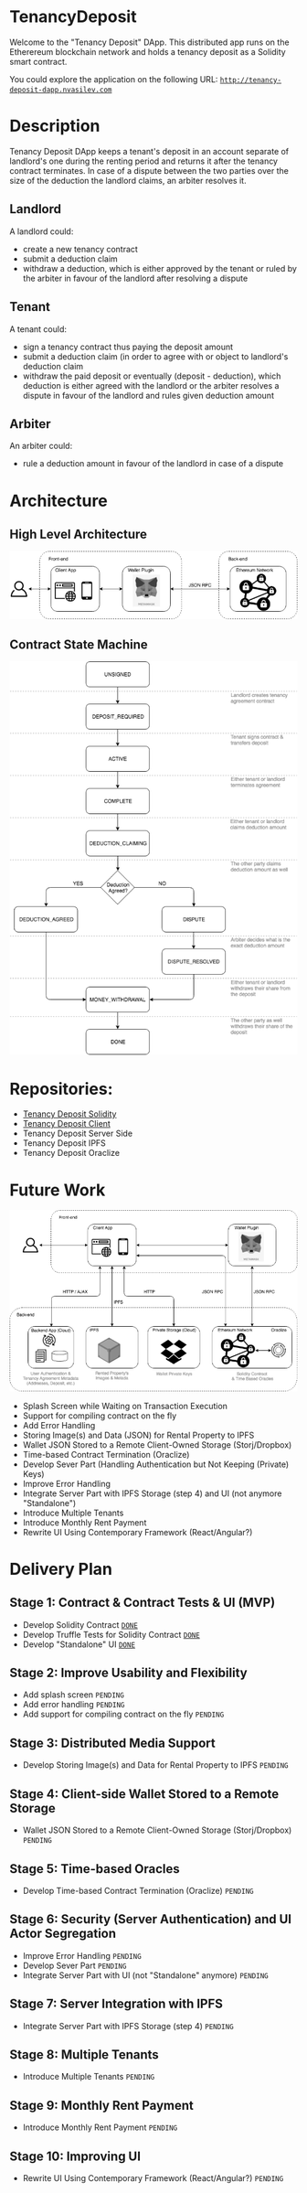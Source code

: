 # TenancyDeposit
Welcome to the "Tenancy Deposit" DApp. This distributed app runs on the Etherereum blockchain network and holds a tenancy deposit as a Solidity smart contract.

You could explore the application on the following URL: [`http://tenancy-deposit-dapp.nvasilev.com`](tenancy-deposit-dapp.nvasilev.com)

# Description
Tenancy Deposit DApp keeps a tenant's deposit in an account separate of landlord's one during the renting period and returns it after the tenancy contract terminates.
In case of a dispute between the two parties over the size of the deduction the landlord claims, an arbiter resolves it.

## Landlord
A landlord could:
* create a new tenancy contract
* submit a deduction claim
* withdraw a deduction, which is either approved by the tenant or ruled by the arbiter in favour of the landlord after resolving a dispute

## Tenant
A tenant could:
* sign a tenancy contract thus paying the deposit amount
* submit a deduction claim (in order to agree with or object to landlord's deduction claim
* withdraw the paid deposit or eventually (deposit - deduction), which deduction is either agreed with the landlord or the arbiter resolves a dispute in favour of the landlord and rules given deduction amount

## Arbiter
An arbiter could:
* rule a deduction amount in favour of the landlord in case of a dispute</li>

# Architecture

## High Level Architecture

![Tenancy Deposit DApp Architecture](diagrams/TenancyDepositDApp-Architecture.png?raw=true "Tenancy Deposit DApp Architecture")

## Contract State Machine
![Tenancy Deposit Contract State Machine](diagrams/TenancyDepositDApp-StateMachine.png?raw=true "Tenancy Deposit Contract State Machine")

# Repositories:
* [Tenancy Deposit Solidity](https://github.com/nvasilev/tenancy-deposit-sol)
* [Tenancy Deposit Client](https://github.com/nvasilev/tenancy-deposit-client)
* Tenancy Deposit Server Side
* Tenancy Deposit IPFS
* Tenancy Deposit Oraclize

# Future Work

![Tenancy Deposit DApp Future Architecture](diagrams/TenancyDepositDApp-Future-Architecture.png?raw=true "Tenancy Deposit DApp (Future) Architecture")

* Splash Screen while Waiting on Transaction Execution
* Support for compiling contract on the fly
* Add Error Handling
* Storing Image(s) and Data (JSON) for Rental Property to IPFS
* Wallet JSON Stored to a Remote Client-Owned Storage (Storj/Dropbox) 
* Time-based Contract Termination (Oraclize)
* Develop Sever Part (Handling Authentication but Not Keeping (Private) Keys)
* Improve Error Handling
* Integrate Server Part with IPFS Storage (step 4) and UI (not anymore "Standalone")
* Introduce Multiple Tenants
* Introduce Monthly Rent Payment
* Rewrite UI Using Contemporary Framework (React/Angular?)

# Delivery Plan

## Stage 1: Contract & Contract Tests & UI (MVP)
* Develop Solidity Contract [`DONE`](https://github.com/nvasilev/tenancy-deposit-sol/blob/master/contracts/TenancyDeposit.sol)
* Develop Truffle Tests for Solidity Contract [`DONE`](https://github.com/nvasilev/tenancy-deposit-sol/blob/master/test/TestTenancyDeposit.js)
* Develop "Standalone" UI [`DONE`](https://github.com/nvasilev/tenancy-deposit-client)

## Stage 2: Improve Usability and Flexibility
* Add splash screen `PENDING`
* Add error handling `PENDING`
* Add support for compiling contract on the fly `PENDING`

## Stage 3: Distributed Media Support
* Develop Storing Image(s) and Data for Rental Property to IPFS `PENDING`

## Stage 4: Client-side Wallet Stored to a Remote Storage
* Wallet JSON Stored to a Remote Client-Owned Storage (Storj/Dropbox) `PENDING`

## Stage 5: Time-based Oracles
* Develop Time-based Contract Termination (Oraclize) `PENDING`

## Stage 6: Security (Server Authentication) and UI Actor Segregation
* Improve Error Handling `PENDING`
* Develop Sever Part `PENDING`
* Integrate Server Part with UI (not "Standalone" anymore) `PENDING`

## Stage 7: Server Integration with IPFS
* Integrate Server Part with IPFS Storage (step 4) `PENDING`

## Stage 8: Multiple Tenants
* Introduce Multiple Tenants `PENDING`

## Stage 9: Monthly Rent Payment
* Introduce Monthly Rent Payment `PENDING`

## Stage 10: Improving UI
* Rewrite UI Using Contemporary Framework (React/Angular?) `PENDING`

